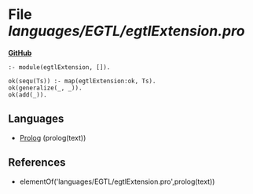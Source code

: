 # File _languages/EGTL/egtlExtension.pro_
**[GitHub](https://github.com/softlang/yas/blob/master/languages/EGTL/egtlExtension.pro)**
```
:- module(egtlExtension, []).

ok(sequ(Ts)) :- map(egtlExtension:ok, Ts).
ok(generalize(_, _)).
ok(add(_)).
```

## Languages
* [Prolog](../languages/Prolog.md) (prolog(text))

## References
* elementOf('languages/EGTL/egtlExtension.pro',prolog(text))
